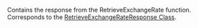 Contains the response from the RetrieveExchangeRate function.
Corresponds to the [RetrieveExchangeRateResponse Class](https://msdn.microsoft.com/library/microsoft.crm.sdk.messages.retrieveexchangerateresponse.aspx).

